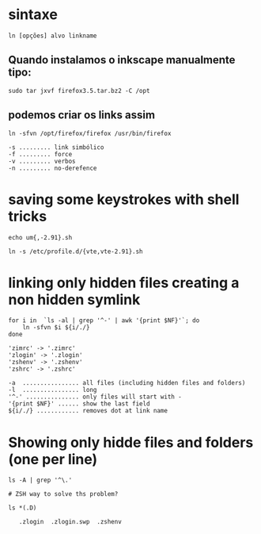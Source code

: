 # sintaxe

    ln [opções] alvo linkname

## Quando instalamos o inkscape manualmente tipo:

    sudo tar jxvf firefox3.5.tar.bz2 -C /opt

## podemos criar os links assim

    ln -sfvn /opt/firefox/firefox /usr/bin/firefox

    -s ......... link simbólico
    -f ......... force
    -v ......... verbos
    -n ......... no-derefence

# saving some keystrokes with shell tricks

    echo um{,-2.91}.sh

    ln -s /etc/profile.d/{vte,vte-2.91}.sh
    
# linking only hidden files creating a non hidden symlink

    for i in  `ls -al | grep '^-' | awk '{print $NF}'`; do
        ln -sfvn $i ${i/./}  
    done
    
    'zimrc' -> '.zimrc'
    'zlogin' -> '.zlogin'
    'zshenv' -> '.zshenv'
    'zshrc' -> '.zshrc'
    
    -a  ................ all files (including hidden files and folders)
	-l  ................ long 
	'^-' ............... only files will start with -
	'{print $NF}' ...... show the last field 
    ${i/./} ............ removes dot at link name

# Showing only hidde files and folders (one per line)

	ls -A | grep '^\.'
	
	# ZSH way to solve ths problem?
	
	ls *(.D)
	
       .zlogin  .zlogin.swp  .zshenv


